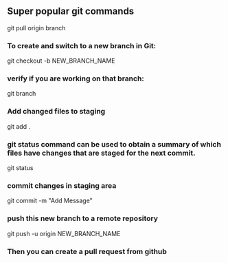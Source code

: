 ## Super popular git commands

git pull origin branch

### To create and switch to a new branch in Git:
git checkout -b NEW_BRANCH_NAME

### verify if you are working on that branch:
git branch

### Add changed files to staging
git add .

### git status command can be used to obtain a summary of which files have changes that are staged for the next commit.
git status 

### commit changes in staging area
git commit -m "Add Message"

### push this new branch to a remote repository
git push -u origin NEW_BRANCH_NAME

### Then you can create a pull request from github
